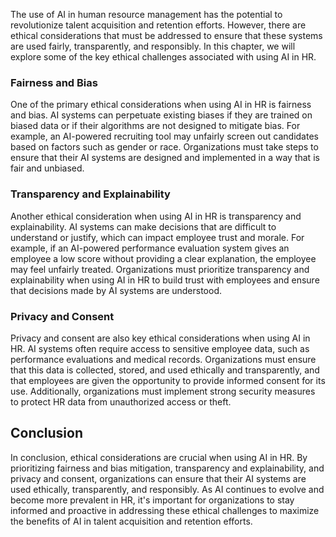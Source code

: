 



The use of AI in human resource management has the potential to revolutionize talent acquisition and retention efforts. However, there are ethical considerations that must be addressed to ensure that these systems are used fairly, transparently, and responsibly. In this chapter, we will explore some of the key ethical challenges associated with using AI in HR.

### Fairness and Bias

One of the primary ethical considerations when using AI in HR is fairness and bias. AI systems can perpetuate existing biases if they are trained on biased data or if their algorithms are not designed to mitigate bias. For example, an AI-powered recruiting tool may unfairly screen out candidates based on factors such as gender or race. Organizations must take steps to ensure that their AI systems are designed and implemented in a way that is fair and unbiased.

### Transparency and Explainability

Another ethical consideration when using AI in HR is transparency and explainability. AI systems can make decisions that are difficult to understand or justify, which can impact employee trust and morale. For example, if an AI-powered performance evaluation system gives an employee a low score without providing a clear explanation, the employee may feel unfairly treated. Organizations must prioritize transparency and explainability when using AI in HR to build trust with employees and ensure that decisions made by AI systems are understood.

### Privacy and Consent

Privacy and consent are also key ethical considerations when using AI in HR. AI systems often require access to sensitive employee data, such as performance evaluations and medical records. Organizations must ensure that this data is collected, stored, and used ethically and transparently, and that employees are given the opportunity to provide informed consent for its use. Additionally, organizations must implement strong security measures to protect HR data from unauthorized access or theft.

Conclusion
----------

In conclusion, ethical considerations are crucial when using AI in HR. By prioritizing fairness and bias mitigation, transparency and explainability, and privacy and consent, organizations can ensure that their AI systems are used ethically, transparently, and responsibly. As AI continues to evolve and become more prevalent in HR, it's important for organizations to stay informed and proactive in addressing these ethical challenges to maximize the benefits of AI in talent acquisition and retention efforts.
